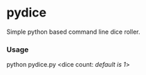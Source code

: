 pydice
======

Simple python based command line dice roller.

### Usage
python pydice.py <dice count: _default is 1_>

